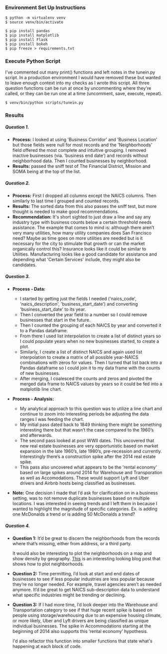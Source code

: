 ### Environment Set Up Instructions
```
$ python -m virtualenv venv
$ source venv/bin/activate

$ pip install pandas
$ pip install matplotlib
$ pip install Flask
$ pip install bokeh
$ pip freeze > requirements.txt
```
### Execute Python Script
I've commented out many print() functions and left notes in the tunein.py script. In a production environment I would have removed these but wanted to leave enough context into my checks as I wrote this script. All three question functions can be run at once by uncommenting where they're called, or they can be run one at a time (uncomment, save, execute, repeat).

```
$ venv/bin/python scripts/tunein.py
```
### Results
##### Question 1.
- **Process:**  I looked at using 'Business Corridor' and 'Business Location' but those fields were null for most records and the 'Neighborhoods' field offered the most complete and intuitive grouping. I removed inactive businesses (via. ‘business end date’) and records without neighborhood data. Then I counted businesses by neighborhood.
- **Results:** passed the sniff test of The Financial District, Mission and SOMA being at the top of the list.




##### Question 2.
- **Process:** First I dropped all columns except the NAICS columns.  Then similarly to last time I grouped and counted records.
- **Results:** The sorted data from this also passes the sniff test, but more thought is needed to make good recommendations.
- **Recommendation:** It's short sighted to just draw a line and say any industry type with business counts below a certain threshold needs assistance. The example that comes to mind is:  although there aren’t very many utilities, how many utility companies does San Francisco need? Maybe as time goes on more utilities are needed but is it necessary for the city to stimulate that growth or can the market organically control this? Insurance looks like it could be similar to Utilities. Manufacturing looks like a good candidate for assistance and depending what 'Certain Services' include, they might also be candidates.

##### Question 3.
- **Process - Data:**

  - I started by getting just the fields I needed ('naics\_code', 'naics\_description', 'business\_start\_date') and converting 'business\_start\_date' to its year.
  - Then I converted the year field to a number so I could remove businesses that start in the future.
  - Then I counted the grouping of each NAICS by year and converted it to a Pandas dataframe.
  - From there I used list interpolation to create a list of distinct years so I could populate years when no new businesses started, to create a plot.
  - Similarly, I create a list of distinct NAICS and again used list interpolation to create a matrix of all possible year-NAICS combinations with zeros for values. Then I turned that list  back into a Pandas dataframe so I could join it to my data frame with the counts of new businesses.
  - After merging, I coalesced the counts and zeros and pivoted the merged data frame to NAICS values by years so it could be fed into a matplotlib line chart.

- **Process - Analysis:**
  - My analytical approach to this question was to utilize a line chart and continue to zoom into interesting periods be adjusting the data ranges I was feeding the chart.
  - My initial pass dated back to 1849 thinking there might be something interesting there but that wasn’t the case compared to the 1960’s and afterwards.
  - The second pass looked at post WWII dates.  This uncovered that new real estate businesses are very opportunistic based on market expansion in the late 1960’s, late 1980’s, pre-recession and currently. Interestingly there’s a construction spike after the 2014 real estate spike.
  - This pass also uncovered what appears to be the 'rental economy' based on large spikes around 2014 for Warehouse and Transporation as well as Accomodations. These would support Lyft and Uber drivers and Airbnb hosts being classified as businesses.

- **Note:** One decision I made that I’d ask for clarification on in a business setting, was to not remove duplicate businesses based on multiple locations. I was interested in seeing trends and I left them in because I wanted to highlight the magnitude of specific categories.  Ex. is adding one McDonalds a trend or is adding 50 McDonalds a trend?


##### Question 4.
- **Question 1:**  It’d be great to discern the neighborhoods from the records where that’s missing, either from address, or a third party.

  It would also be interesting to plot the neighborhoods on a map and show density by geography. [This](http://gradientdissent.com/blog/analyzing-2-months-of-real-crime-data-from-san-francisco-and-seattle.html) is an interesting looking blog post that shows how to plot neighborhoods.

- **Question 2:**  Time permitting, I’d look at start and end dates of businesses to see if less popular industries are less popular because they’re no longer needed.  For example, travel agencies aren’t as needed anymore. It’d be great to get NAICS sub-description data to understand what specific industries might be trending or declining.

- **Question 3:** If I had more time, I’d look deeper into the Warehouse and Transportation category to see if that huge recent spike is based on people using storage/warehousing due to an expensive housing climate, or more likely, Uber and Lyft drivers are being classified as unique individual businesses. The spike in Accommodations starting at the beginning of 2014 also supports this ‘rental economy’ hypothesis.

  I'd also refactor this function into smaller functions that state what's happening at each block of code.
